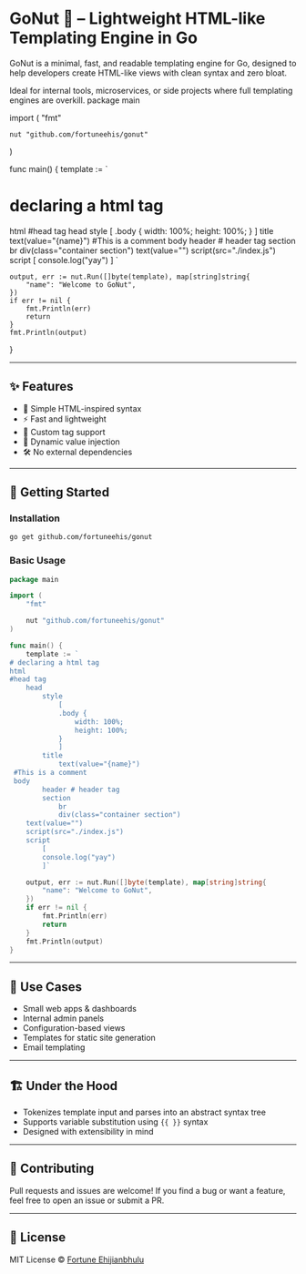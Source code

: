 # GoNut 🍩 – Lightweight HTML-like Templating Engine in Go

GoNut is a minimal, fast, and readable templating engine for Go, designed to help developers create HTML-like views with clean syntax and zero bloat.

Ideal for internal tools, microservices, or side projects where full templating engines are overkill.
package main

import (
	"fmt"

	nut "github.com/fortuneehis/gonut"
)

func main() {
	template := `
# declaring a html tag
html
#head tag
    head
        style
            [
            .body {
                width: 100%;
                height: 100%;
            }
            ]
        title
            text(value="{name}")
 #This is a comment
 body
        header # header tag
        section
            br
            div(class="container section")
    text(value="")
    script(src="./index.js")
    script
        [
            console.log("yay")
        ]
	`

	output, err := nut.Run([]byte(template), map[string]string{
		"name": "Welcome to GoNut",
	})
	if err != nil {
		fmt.Println(err)
		return
	}
	fmt.Println(output)
}

---

## ✨ Features

- 🧠 Simple HTML-inspired syntax
- ⚡ Fast and lightweight
- 🧩 Custom tag support
- 🔄 Dynamic value injection
- 🛠️ No external dependencies

---

## 🚀 Getting Started

### Installation

```bash
go get github.com/fortuneehis/gonut
````

### Basic Usage

```go
package main

import (
	"fmt"

	nut "github.com/fortuneehis/gonut"
)

func main() {
	template := `
# declaring a html tag
html
#head tag
    head
        style
            [
            .body {
                width: 100%;
                height: 100%;
            }
            ]
        title
            text(value="{name}")
 #This is a comment
 body
        header # header tag
        section
            br
            div(class="container section")
    text(value="")
    script(src="./index.js")
    script
        [
        console.log("yay")
        ]`

	output, err := nut.Run([]byte(template), map[string]string{
		"name": "Welcome to GoNut",
	})
	if err != nil {
		fmt.Println(err)
		return
	}
	fmt.Println(output)
}
```

---

## 🧰 Use Cases

* Small web apps & dashboards
* Internal admin panels
* Configuration-based views
* Templates for static site generation
* Email templating

---

## 🏗️ Under the Hood

* Tokenizes template input and parses into an abstract syntax tree
* Supports variable substitution using `{{ }}` syntax
* Designed with extensibility in mind

---


## 🤝 Contributing

Pull requests and issues are welcome!
If you find a bug or want a feature, feel free to open an issue or submit a PR.

---

## 📄 License

MIT License © [Fortune Ehijianbhulu](https://github.com/fortuneehis)